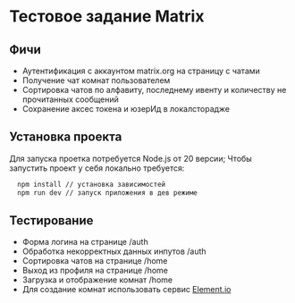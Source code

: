 # Тестовое задание Matrix

## Фичи

- Аутентификация с аккаунтом matrix.org на страницу с чатами
- Получение чат комнат пользователем
- Сортировка чатов по алфавиту, последнему ивенту и количеству не прочитанных сообщений
- Сохранение аксес токена и юзерИд в локалсторадже

## Установка проекта

Для запуска проетка потребуется Node.js от 20 версии;
Чтобы запустить проект у себя локально требуется:

```bash
  npm install // установка зависимостей
  npm run dev // запуск приложения в дев режиме
```


## Тестирование

- Форма логина на странице /auth
- Обработка некорректных данных инпутов /auth
- Сортировка чатов на странице /home
- Выход из профиля на странице /home
- Загрузка и отображение комнат /home
- Для создание комнат использовать сервис [Element.io](https://app.element.io)
